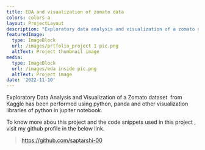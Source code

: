 ```yaml
---
title: EDA and visualization of zomato data
colors: colors-a
layout: ProjectLayout
description: "Exploratory data analysis and visualization of a zomato dataset\_ from kaggle has been performed using python, panda and other visualization libraries of python in jupiter notebook."
featuredImage:
  type: ImageBlock
  url: /images/prtfolio_project 1 pic.png
  altText: Project thumbnail image
media:
  type: ImageBlock
  url: /images/eda inside pic.png
  altText: Project image
date: '2022-11-10'
---
```

Exploratory Data Analysis and Visualization of a Zomato dataset  from Kaggle has been performed using python, panda and other visualization libraries of python in jupiter notebook.

To know more abou this project and the code snippets used in this project , visit my github profile in the below link.

> <https://github.com/saptarshi-00>


